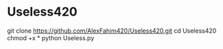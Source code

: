# Useless420

git clone https://github.com/AlexFahim420/Useless420.git
cd Useless420 
chmod +x *
python Useless.py
